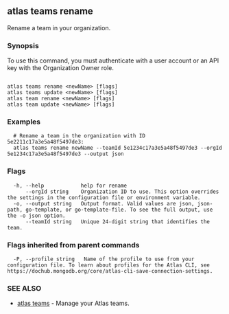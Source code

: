 ## atlas teams rename

Rename a team in your organization.


### Synopsis

To use this command, you must authenticate with a user account or an API key with the Organization Owner role.



```

atlas teams rename <newName> [flags]
atlas teams update <newName> [flags]
atlas team rename <newName> [flags]
atlas team update <newName> [flags]
```

### Examples

```
  # Rename a team in the organization with ID 5e2211c17a3e5a48f5497de3:
  atlas teams rename newName --teamId 5e1234c17a3e5a48f5497de3 --orgId 5e1234c17a3e5a48f5497de3 --output json
```


### Flags

```
  -h, --help            help for rename
      --orgId string    Organization ID to use. This option overrides the settings in the configuration file or environment variable.
  -o, --output string   Output format. Valid values are json, json-path, go-template, or go-template-file. To see the full output, use the -o json option.
      --teamId string   Unique 24-digit string that identifies the team.

```


### Flags inherited from parent commands

```
  -P, --profile string   Name of the profile to use from your configuration file. To learn about profiles for the Atlas CLI, see https://dochub.mongodb.org/core/atlas-cli-save-connection-settings.

```

### SEE ALSO


* [atlas teams](atlas_teams.md)	- Manage your Atlas teams.



